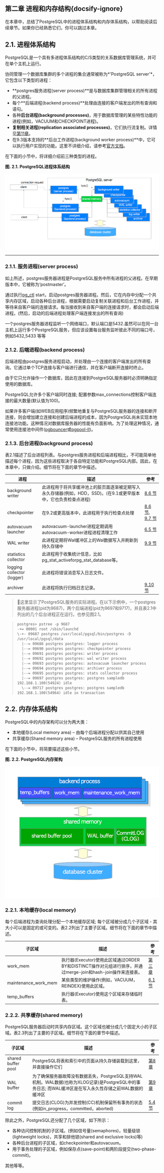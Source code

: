 ## 第二章 进程和内存结构{docsify-ignore} 

在本章中，总结了PostgreSQL中的进程体系结构和内存体系结构，以帮助阅读后续章节。如果你已经熟悉它们，你可以跳过本章。

## 2.1. 进程体系结构 

PostgreSQL是一个具有多进程体系结构的C/S类型的关系数据库管理系统，并可在单个主机上运行。

协同管理一个数据库集群的多个进程的集合通常被称为*'PostgreSQL server'*，它包含以下类型的进程：

- **postgres服务进程(server process)**是与数据库集群管理相关的所有进程的父进程。
- 每个**后端进程(backend process)**处理由连接的客户端发出的所有查询和语句。
- 各种**后台进程(background processes)**，用于数据库管理的某些特性功能的进程(例如，VACUUM和CHECKPOINT进程)。
- **复制相关进程(replication associated processes)**，它们执行流复制。详情见[第11章](ch11.md)。
- 在9.3版本支持的**后台工作进程(background worker process)**中，它可以执行用户实现的功能。这里不详细介绍，请参考[官方文档](http://www.postgresql.org/docs/current/static/bgworker.html)。

在下面的小节中，将详细介绍前三种类型的进程。

**图. 2.1. PostgreSQL进程体系结构**

![Fig. 2.1. An example of the process architecture in PostgreSQL.](https://github.com/84976069/interdb/blob/master/imgs/ch2/fig-2-01.png?raw=true)

------

### 2.1.1. 服务进程(server process) 

如上所述，postgres服务器进程是PostgreSQL服务中所有进程的父进程。在早期版本中，它被称为‘postmaster’。

通过执行[pg_ctl](http://www.postgresql.org/docs/current/static/app-pg-ctl.html) start，启动postgres服务器进程。然后，它在内存中分配一个共享内存区域，启动各种后台进程，根据需要启动复制关联进程和后台工作进程，并等待来自客户端的连接请求。每当接收到来自客户端的连接请求时，都会启动后端进程。(然后，启动的后端进程处理客户端连接发出的所有查询)

一个postgres服务器进程监听一个网络端口，默认端口是5432.虽然可以在同一台主机上运行多个PostgreSQL服务，但应该设置每台服务监听彼此不同的端口号，例如5432,5433 等等

### 2.1.2. 后端进程(backend process)

后端进程由postgres服务进程启动，并处理由一个连接的客户端发出的所有查询。它通过单个TCP连接与客户端进行通信，并在客户端断开连接时终止。

由于它只允许操作一个数据库，因此在连接到PostgreSQL服务器时必须明确指定使用的数据库。

PostgreSQL允许多个客户端同时连接; 配置参数max_connections控制客户端连接的最大数量(默认值为100)。

如果许多客户端(如WEB应用程序)频繁地重复与PostgreSQL服务器的连接和断开连接，则会增加建立连接和创建后端进程的成本，因为PostgreSQL尚未实现本地连接池功能。这种情况对数据库服务器的性能有负面影响。为了处理这种情况，通常使用连接池中间件([pgbouncer](https://pgbouncer.github.io/)或[pgpool-II](http://www.pgpool.net/mediawiki/index.php/Main_Page))。

### 2.1.3. 后台进程(background process)

表2.1描述了后台进程列表。与postgres服务进程和后端进程相比，不可能简单地描述每个进程，因为这些进程取决于各自特定功能和PostgreSQL内部。因此，在本章中，只做介绍。细节将在下面的章节中描述。

| 进程                       | 描述                                                         | 参考                               |
| -------------------------- | ------------------------------------------------------------ | ---------------------------------- |
| background writer          | 此进程用于将共享缓冲池上的脏页面逐渐被定期写入永久存储器(例如，HDD，SSD)。(在9.1或更早版本中，它也负责检查点进程) | [8.6 节](ch8.md)                   |
| checkpointer               | 在9.2或更高版本中，此进程用于执行检查点处理                  | [8.6 节](ch8.md), [9.7 节](ch9.md) |
| autovacuum launcher        | autovacuum-launcher进程定期调用autovacuum-worker进程进程清理工作 | [6.5 节](ch6.md)                   |
| WAL writer                 | 此进程定期将Wal缓冲区上的Wal数据写入并刷新到持久存储中       | [9.9 节](ch9.md)                   |
| statistics collector       | 此进程用于收集统计信息，比如pg_stat_activeforpg_stat_database等。 |                                    |
| logging collector (logger) | 此进程将错误消息写入日志文件。                               |                                    |
| archiver                   | 此进程将执行归档日志记录。                                   | [9.10 节](ch9.md)                  |



> :pushpin: ​这里显示了PostgreSQL服务的实际进程。在以下示例中，一个postgres服务器进程(pid为9687)，两个后端进程(pid为9697和9717)，并且表2.1中列出的几个后台进程正在运行。也参见图2.1。

>```shell
>postgres> pstree -p 9687
>-+= 00001 root /sbin/launchd
> \-+- 09687 postgres /usr/local/pgsql/bin/postgres -D /usr/local/pgsql/data
>   |--= 09688 postgres postgres: logger process     
>   |--= 09690 postgres postgres: checkpointer process     
>   |--= 09691 postgres postgres: writer process     
>   |--= 09692 postgres postgres: wal writer process     
>   |--= 09693 postgres postgres: autovacuum launcher process     
>   |--= 09694 postgres postgres: archiver process     
>   |--= 09695 postgres postgres: stats collector process     
>   |--= 09697 postgres postgres: postgres sampledb 192.168.1.100(54924) idle  
>   \--= 09717 postgres postgres: postgres sampledb 192.168.1.100(54964) idle in transaction 
>```



## 2.2. 内存体系结构 

PostgreSQL中的内存架构可以分为两大类：

- 本地缓存(Local memory area) – 由每个后端进程分配以供其自己使用
- 共享缓存(Shared memory area) – PostgreSQL服务的所有进程使用

在下面的小节中，将简要描述这些小节。

**图. 2.2. PostgreSQL内存架构**

![Fig. 2.2. Memory architecture in PostgreSQL.](https://github.com/84976069/interdb/blob/master/imgs/ch2/fig-2-02.png?raw=true)

### 2.2.1. 本地缓存(local memory)

每个后端进程为查询处理分配一个本地缓存区域; 每个区域被分成几个子区域 - 其大小可以是固定的或可变的。表2.2列出了主要子区域。细节将在下面的章节中描述。

| 子区域               | 描述                                                         | 参考                                            |
| -------------------- | ------------------------------------------------------------ | ----------------------------------------------- |
| work_mem             | 执行器(Executor)使用此区域通过ORDER BY和DISTINCT操作对元组进行排序，并通过merge-join和hash-join操作来连接表。 | [第三章](http://www.interdb.jp/pg/pgsql03.html) |
| maintenance_work_mem | 某些类型的维护操作(例如，VACUUM，REINDEX)使用此区域。        | [6.1 节](ch6.md)                                |
| temp_buffers         | 执行器(Executor)使用这个区域来存储临时表。                   |                                                 |

### 2.2.2. 共享缓存(shared memory)

PostgreSQL服务器启动时共享内存区域。这个区域也被分成几个固定大小的子区域。表2.3列出了主要的子区域。细节将在下面的章节中描述。

| 子区域             | 描述                                                         | 参考              |
| ------------------ | ------------------------------------------------------------ | ----------------- |
| shared buffer pool | PostgreSQL将表和索引中的页面从持久存储装载到这里，并直接操作它们 | [第8章](ch8.md)   |
| WAL buffer         | 为了确保服务器故障没有数据丢失，PostgreSQL支持WAL机制。WAL数据(也称为XLOG记录)是PostgreSQL中的事务日志; 而WAL缓冲区是在写入永久性存储之前WAL数据的缓冲区 | [第9章](ch9.mdl)  |
| commit log         | 提交日志(CLOG)为并发控制(CC)机制保留所有事务的状态(例如in_progress，committed，aborted) | [5.4 节](ch5.md.) |

除此之外，PostgreSQL还分配了几个区域，如下所示：

- 各种访问控制机制的子区域。(例如信号量(semaphores)，轻量级锁(lightweight locks)，共享和排他锁(shared and exclusive locks)等)
- 各种后台进程的子区域，如checkpointer和autovacuum。
- 用于事务处理的子区域，例如保存点(save-point)和两阶段提交(two-phase-commit)。

其他等等。
